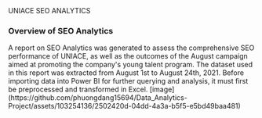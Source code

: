 <head> UNIACE SEO ANALYTICS</head>
<body>
  <h3>
    Overview of SEO Analytics
  </h3>
  <l1>A report on SEO Analytics was generated to assess the comprehensive SEO performance of UNIACE, as well as the outcomes of the August campaign aimed at promoting the company's young talent program. 
  </l1>
  <l2>
   The dataset used in this report was extracted from August 1st to August 24th, 2021. Before importing data into Power BI for further querying and analysis, it must first be preprocessed and transformed in Excel.   
  </l2>
  <l3> 
    [image](https://github.com/phuongdang15694/Data_Analytics-Project/assets/103254136/2502420d-04dd-4a3a-b5f5-e5bd49baa481)
  </l3>
  
</body>
